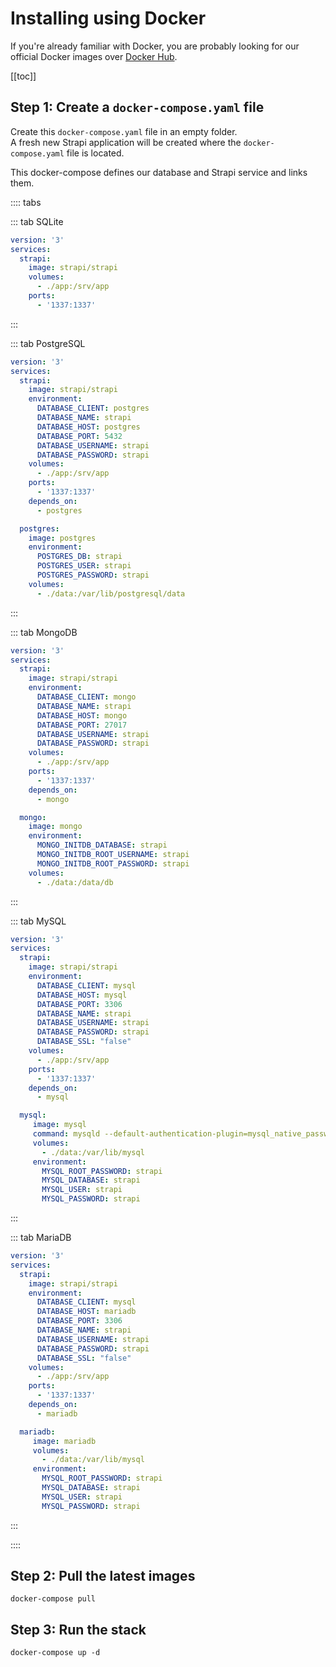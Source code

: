# Installing using Docker

If you're already familiar with Docker, you are probably looking for our official Docker images over [Docker Hub](https://hub.docker.com/r/strapi/strapi).

[[toc]]

## Step 1: Create a `docker-compose.yaml` file

Create this `docker-compose.yaml` file in an empty folder. <br>
A fresh new Strapi application will be created where the `docker-compose.yaml` file is located.

This docker-compose defines our database and Strapi service and links them.

:::: tabs

::: tab SQLite

```yaml
version: '3'
services:
  strapi:
    image: strapi/strapi
    volumes:
      - ./app:/srv/app
    ports:
      - '1337:1337'
```

:::

::: tab PostgreSQL

```yaml
version: '3'
services:
  strapi:
    image: strapi/strapi
    environment:
      DATABASE_CLIENT: postgres
      DATABASE_NAME: strapi
      DATABASE_HOST: postgres
      DATABASE_PORT: 5432
      DATABASE_USERNAME: strapi
      DATABASE_PASSWORD: strapi
    volumes:
      - ./app:/srv/app
    ports:
      - '1337:1337'
    depends_on:
      - postgres

  postgres:
    image: postgres
    environment:
      POSTGRES_DB: strapi
      POSTGRES_USER: strapi
      POSTGRES_PASSWORD: strapi
    volumes:
      - ./data:/var/lib/postgresql/data
```

:::

::: tab MongoDB

```yaml
version: '3'
services:
  strapi:
    image: strapi/strapi
    environment:
      DATABASE_CLIENT: mongo
      DATABASE_NAME: strapi
      DATABASE_HOST: mongo
      DATABASE_PORT: 27017
      DATABASE_USERNAME: strapi
      DATABASE_PASSWORD: strapi
    volumes:
      - ./app:/srv/app
    ports:
      - '1337:1337'
    depends_on:
      - mongo

  mongo:
    image: mongo
    environment:
      MONGO_INITDB_DATABASE: strapi
      MONGO_INITDB_ROOT_USERNAME: strapi
      MONGO_INITDB_ROOT_PASSWORD: strapi
    volumes:
      - ./data:/data/db
```

:::

::: tab MySQL

```yaml
version: '3'
services:
  strapi:
    image: strapi/strapi
    environment:
      DATABASE_CLIENT: mysql
      DATABASE_HOST: mysql
      DATABASE_PORT: 3306
      DATABASE_NAME: strapi
      DATABASE_USERNAME: strapi
      DATABASE_PASSWORD: strapi
      DATABASE_SSL: "false"
    volumes:
      - ./app:/srv/app
    ports:
      - '1337:1337'
    depends_on:
      - mysql

  mysql:
     image: mysql
     command: mysqld --default-authentication-plugin=mysql_native_password
     volumes:
       - ./data:/var/lib/mysql
     environment:
       MYSQL_ROOT_PASSWORD: strapi
       MYSQL_DATABASE: strapi
       MYSQL_USER: strapi
       MYSQL_PASSWORD: strapi
```

:::

::: tab MariaDB

```yaml
version: '3'
services:
  strapi:
    image: strapi/strapi
    environment:
      DATABASE_CLIENT: mysql
      DATABASE_HOST: mariadb
      DATABASE_PORT: 3306
      DATABASE_NAME: strapi
      DATABASE_USERNAME: strapi
      DATABASE_PASSWORD: strapi
      DATABASE_SSL: "false"
    volumes:
      - ./app:/srv/app
    ports:
      - '1337:1337'
    depends_on:
      - mariadb

  mariadb:
     image: mariadb
     volumes:
       - ./data:/var/lib/mysql
     environment:
       MYSQL_ROOT_PASSWORD: strapi
       MYSQL_DATABASE: strapi
       MYSQL_USER: strapi
       MYSQL_PASSWORD: strapi
```

:::

::::

## Step 2: Pull the latest images

```
docker-compose pull
```

## Step 3: Run the stack

```
docker-compose up -d
```

